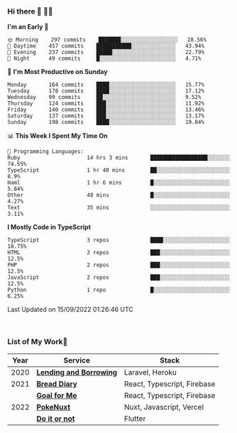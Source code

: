 ### Hi there 👋 🧑‍💻



<!--START_SECTION:waka-->
**I'm an Early 🐤** 

```text
🌞 Morning    297 commits    ███████░░░░░░░░░░░░░░░░░░   28.56% 
🌆 Daytime    457 commits    ███████████░░░░░░░░░░░░░░   43.94% 
🌃 Evening    237 commits    █████░░░░░░░░░░░░░░░░░░░░   22.79% 
🌙 Night      49 commits     █░░░░░░░░░░░░░░░░░░░░░░░░   4.71%

```
📅 **I'm Most Productive on Sunday** 

```text
Monday       164 commits    ████░░░░░░░░░░░░░░░░░░░░░   15.77% 
Tuesday      178 commits    ████░░░░░░░░░░░░░░░░░░░░░   17.12% 
Wednesday    99 commits     ██░░░░░░░░░░░░░░░░░░░░░░░   9.52% 
Thursday     124 commits    ███░░░░░░░░░░░░░░░░░░░░░░   11.92% 
Friday       140 commits    ███░░░░░░░░░░░░░░░░░░░░░░   13.46% 
Saturday     137 commits    ███░░░░░░░░░░░░░░░░░░░░░░   13.17% 
Sunday       198 commits    ████░░░░░░░░░░░░░░░░░░░░░   19.04%

```


📊 **This Week I Spent My Time On** 

```text
💬 Programming Languages: 
Ruby                     14 hrs 3 mins       ██████████████████░░░░░░░   74.55% 
TypeScript               1 hr 40 mins        ██░░░░░░░░░░░░░░░░░░░░░░░   8.9% 
Haml                     1 hr 6 mins         █░░░░░░░░░░░░░░░░░░░░░░░░   5.84% 
Other                    48 mins             █░░░░░░░░░░░░░░░░░░░░░░░░   4.27% 
Text                     35 mins             ░░░░░░░░░░░░░░░░░░░░░░░░░   3.11%

```

**I Mostly Code in TypeScript** 

```text
TypeScript               3 repos             ████░░░░░░░░░░░░░░░░░░░░░   18.75% 
HTML                     2 repos             ███░░░░░░░░░░░░░░░░░░░░░░   12.5% 
PHP                      2 repos             ███░░░░░░░░░░░░░░░░░░░░░░   12.5% 
JavaScript               2 repos             ███░░░░░░░░░░░░░░░░░░░░░░   12.5% 
Python                   1 repo              █░░░░░░░░░░░░░░░░░░░░░░░░   6.25%

```



 Last Updated on 15/09/2022 01:26:46 UTC
<!--END_SECTION:waka-->


<br />

### List of My Work🚀

| Year | Service | Stack |
|--|--|--|
| 2020 | [**Lending and Borrowing**](https://lending-and-borrowing.herokuapp.com/) | Laravel, Heroku |
| 2021 | [**Bread Diary**](https://bread-diary-web.web.app/) | React, Typescript, Firebase |
|  | [**Goal for Me**](https://goal-for-me.web.app/) | React, Typescript, Firebase |
| 2022 | [**PokeNuxt**](https://pokenuxt.vercel.app/) | Nuxt, Javascript, Vercel |
|  | [**Do it or not**](https://apps.apple.com/jp/app/do-it-or-not/id1613818865) | Flutter |